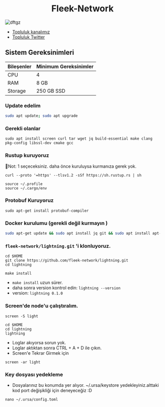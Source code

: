 
<div align="center">
  <h1>Fleek-Network </h1>
</div>

![dftgz](https://github.com/molla202/Fleek-Network/assets/91562185/dbd389fa-5c62-4d0b-bce8-fd61daa90582)




* [Topluluk kanalımız](https://t.me/corenodechat)<br>
* [Topluluk Twitter](https://twitter.com/corenodeHQ)<br>



 ## Sistem Gereksinimleri
| Bileşenler | Minimum Gereksinimler | 
| ------------ | ------------ |
| CPU |	4 |
| RAM	| 8 GB |
| Storage	| 250 GB SSD |


### Update edelim
```bash
sudo apt update; sudo apt upgrade 
```
### Gerekli olanlar
```
sudo apt install screen curl tar wget jq build-essential make clang pkg-config libssl-dev cmake gcc
```
### Rustup kuruyoruz
📡Not: 1 seçeceksiniz. daha önce kuruluysa kurmanıza gerek yok.
```
curl --proto '=https' --tlsv1.2 -sSf https://sh.rustup.rs | sh
```
```
source ~/.profile
source ~/.cargo/env
```
### Protobuf Kuruyoruz
```
sudo apt-get install protobuf-compiler
```
### Docker kurulumu (gerekli değil kurmayın )
```bash
sudo apt-get update && sudo apt install jq git && sudo apt install apt-transport-https ca-certificates curl software-properties-common -y && curl -fsSL https://download.docker.com/linux/ubuntu/gpg | sudo apt-key add - && sudo add-apt-repository "deb [arch=amd64] https://download.docker.com/linux/ubuntu focal stable" && sudo apt-get install docker-ce docker-ce-cli containerd.io docker-compose-plugin && sudo apt-get install docker-compose-plugin 
```
### `fleek-network/lightning.git` 'i klonluyoruz.
```
cd $HOME 
git clone https://github.com/fleek-network/lightning.git
cd lightning
```
```
make install
```
* `make install` uzun sürer.
* daha sonra version kontrol edin: `lightning --version`
* version: `lightning 0.1.0`
### Screen'de node'u çalıştıralım.
```
screen -S light
```
```
cd $HOME
cd lightning 
lightning
```
* Loglar akıyorsa sorun yok.
* Loglar aktıktan sonra CTRL + A + D ile çıkın.
* Screen'e Tekrar Girmek için
```
screen -ar light
```

### Key dosyası yedekleme
* Dosyalarınız bu konumda yer alıyor. ~/.ursa/keystore  yedekleyiniz.alttaki kod port değişikliği için deneyeceğiz :D
```
nano ~/.ursa/config.toml
```

